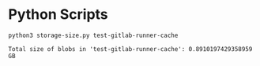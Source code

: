 # Python Scripts

```shell
python3 storage-size.py test-gitlab-runner-cache

Total size of blobs in 'test-gitlab-runner-cache': 0.8910197429358959 GB
```

